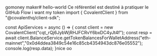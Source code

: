 gomoney maker# hello-world
Ce référentiel est destiné à pratiquer le GitHub Flow 
i want my token
import { CovalentClient } from "@covalenthq/client-sdk";

const ApiServices = async () => {
    const client = new CovalentClient("cqt_rQj6JybWjRHJFCRvY6bxDC4yJt4f");
    const resp = await client.BalanceService.getTokenBalancesForWalletAddress("eth-mainnet","0x0d4ddea3849c54e16c85cb4354943dc876e05552");
    console.log(resp.data);
}nice
oo